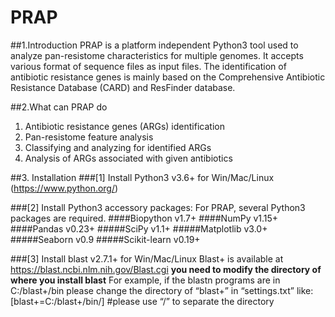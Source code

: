 # PRAP

##1.Introduction
PRAP is a platform independent Python3 tool used to analyze pan-resistome characteristics for multiple genomes. It accepts various format of sequence files as input files. The identification of antibiotic resistance genes is mainly based on the Comprehensive Antibiotic Resistance Database (CARD) and ResFinder database.

##2.What can PRAP do
1)	Antibiotic resistance genes (ARGs) identification
2)	Pan-resistome feature analysis
3)	Classifying and analyzing for identified ARGs
4)	Analysis of ARGs associated with given antibiotics

##3.	Installation
###[1] Install Python3 v3.6+ for Win/Mac/Linux (https://www.python.org/)

###[2] Install Python3 accessory packages:
For PRAP, several Python3 packages are required. 
####Biopython v1.7+
####NumPy v1.15+
####Pandas v0.23+
#####SciPy v1.1+
#####Matplotlib v3.0+
#####Seaborn v0.9
#####Scikit-learn v0.19+

###[3] Install blast v2.7.1+ for Win/Mac/Linux 
Blast+ is available at https://blast.ncbi.nlm.nih.gov/Blast.cgi
**you need to modify the directory of where you install blast**
For example, if the blastn programs are in C:/blast+/bin
please change the directory of “blast+” in “settings.txt” like:
[blast+=C:/blast+/bin/] #please use “/” to separate the directory
